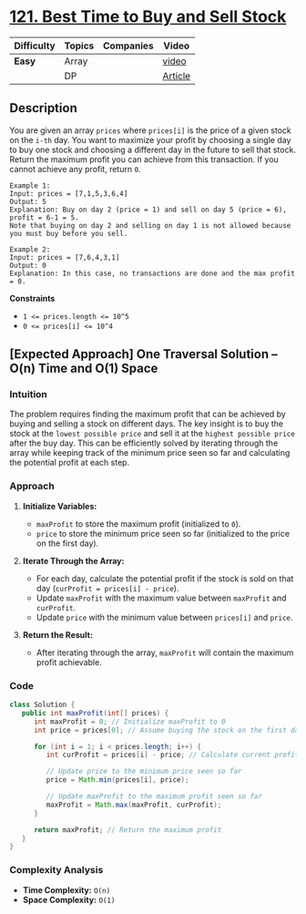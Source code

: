 # [121. Best Time to Buy and Sell Stock](https://leetcode.com/problems/best-time-to-buy-and-sell-stock/description/)

| Difficulty | Topics | Companies | Video                                                                     |
| ---------- | ------ | --------- | ------------------------------------------------------------------------- |
| **Easy**   | Array  |           | [video](https://youtu.be/eMSfBgbiEjk?si=IVq4QlCGjPl_IV-I)                 |
|            | DP     |           | [Article](https://www.geeksforgeeks.org/best-time-to-buy-and-sell-stock/) |

## Description

You are given an array `prices` where `prices[i]` is the price of a given stock on the `i-th` day. You want to maximize your profit by choosing a single day to buy one stock and choosing a different day in the future to sell that stock. Return the maximum profit you can achieve from this transaction. If you cannot achieve any profit, return `0`.

```
Example 1:
Input: prices = [7,1,5,3,6,4]
Output: 5
Explanation: Buy on day 2 (price = 1) and sell on day 5 (price = 6), profit = 6-1 = 5.
Note that buying on day 2 and selling on day 1 is not allowed because you must buy before you sell.

Example 2:
Input: prices = [7,6,4,3,1]
Output: 0
Explanation: In this case, no transactions are done and the max profit = 0.
```

**Constraints**
- `1 <= prices.length <= 10^5`
- `0 <= prices[i] <= 10^4`

## [Expected Approach] One Traversal Solution – O(n) Time and O(1) Space

### Intuition

The problem requires finding the maximum profit that can be achieved by buying and selling a stock on different days. The key insight is to buy the stock at the `lowest possible price` and sell it at the `highest possible price` after the buy day. This can be efficiently solved by iterating through the array while keeping track of the minimum price seen so far and calculating the potential profit at each step.

### Approach

1. **Initialize Variables:**

   - `maxProfit` to store the maximum profit (initialized to `0`).
   - `price` to store the minimum price seen so far (initialized to the price on the first day).

2. **Iterate Through the Array:**

   - For each day, calculate the potential profit if the stock is sold on that day (`curProfit = prices[i] - price`).
   - Update `maxProfit` with the maximum value between `maxProfit` and `curProfit`.
   - Update `price` with the minimum value between `prices[i]` and `price`.

3. **Return the Result:**
   - After iterating through the array, `maxProfit` will contain the maximum profit achievable.

### Code
```java
class Solution {
   public int maxProfit(int[] prices) {
      int maxProfit = 0; // Initialize maxProfit to 0
      int price = prices[0]; // Assume buying the stock on the first day

      for (int i = 1; i < prices.length; i++) {
         int curProfit = prices[i] - price; // Calculate current profit

         // Update price to the minimum price seen so far
         price = Math.min(prices[i], price);

         // Update maxProfit to the maximum profit seen so far
         maxProfit = Math.max(maxProfit, curProfit);
      }

      return maxProfit; // Return the maximum profit
   }
}
```

### Complexity Analysis
- **Time Complexity:** `O(n)`
- **Space Complexity:** `O(1)`